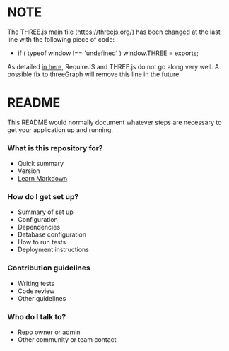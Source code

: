 # NOTE #
The THREE.js main file (https://threejs.org/) has been changed at the last line with the following piece of code:
* if ( typeof window !== 'undefined' ) window.THREE = exports;

As detailed [in here](https://github.com/mrdoob/three.js/issues/9602), RequireJS and THREE.js do not go along very well. A possible fix to threeGraph will remove this line in the future.

# README #

This README would normally document whatever steps are necessary to get your application up and running.

### What is this repository for? ###

* Quick summary
* Version
* [Learn Markdown](https://bitbucket.org/tutorials/markdowndemo)

### How do I get set up? ###

* Summary of set up
* Configuration
* Dependencies
* Database configuration
* How to run tests
* Deployment instructions

### Contribution guidelines ###

* Writing tests
* Code review
* Other guidelines

### Who do I talk to? ###

* Repo owner or admin
* Other community or team contact